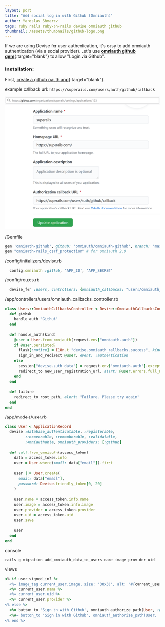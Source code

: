 ```yaml
---
layout: post
title: "Add social log in with Github (Omniauth)"
author: Yaroslav Shmarov
tags: ruby rails ruby-on-rails devise omniauth github
thumbnail: /assets/thumbnails/github-logo.png
---
```


If we are using Devise for user authentication, it's easy to add omniauth authentication (via a social provider). Let's use [**omniauth github gem**](https://github.com/omniauth/omniauth-github){:target="blank"} to allow "Login via Github".

### Installation:

First, [create a github oauth app](https://github.com/settings/applications/new){:target="blank"}.

example callback url: `https://superails.com/users/auth/github/callback`

![creating a github oauth app](/assets/devise-omniauth-github/create-git-app.png)

/Gemfile
```ruby
gem 'omniauth-github', github: 'omniauth/omniauth-github', branch: 'master'
gem "omniauth-rails_csrf_protection" # for omniauth 2.0
```
/config/initializers/devise.rb
```ruby
  config.omniauth :github, 'APP_ID', 'APP_SECRET'
```
/config/routes.rb
```ruby
  devise_for :users, controllers: {omniauth_callbacks: "users/omniauth_callbacks"}
```
/app/controllers/users/omniauth_callbacks_controller.rb
```ruby
class Users::OmniauthCallbacksController < Devise::OmniauthCallbacksController
  def github
    handle_auth "Github"
  end

  def handle_auth(kind)
    @user = User.from_omniauth(request.env["omniauth.auth"])
    if @user.persisted?
      flash[:notice] = I18n.t "devise.omniauth_callbacks.success", kind: kind
      sign_in_and_redirect @user, event: :authentication
    else
      session["devise.auth_data"] = request.env["omniauth.auth"].except(:extra)
      redirect_to new_user_registration_url, alert: @user.errors.full_messages.join("\n")
    end
  end

  def failure
    redirect_to root_path, alert: "Failure. Please try again"
  end
end
```
/app/models/user.rb
```ruby
class User < ApplicationRecord
  devise :database_authenticatable, :registerable,
         :recoverable, :rememberable, :validatable,
         :omniauthable, omniauth_providers: [:github]

  def self.from_omniauth(access_token)
    data = access_token.info
    user = User.where(email: data["email"]).first

    user ||= User.create(
      email: data["email"],
      password: Devise.friendly_token[0, 20]
    )

    user.name = access_token.info.name
    user.image = access_token.info.image
    user.provider = access_token.provider
    user.uid = access_token.uid
    user.save

    user
  end
end
```
console
```
rails g migration add_omniauth_data_to_users name image provider uid
```
views
```ruby
<% if user_signed_in? %>
  <%= image_tag current_user.image, size: '30x30', alt: "#{current_user.email}" if current_user.image? %>
  <%= current_user.name %>
  <%= current_user.uid %>
  <%= current_user.provider %>
<% else %>
  <%= button_to 'Sign in with Github', omniauth_authorize_path(User, :github), method: :post, data: { turbo: 'false' } %>
  <%#= button_to "Sign in with Github", omniauth_authorize_path(User, :github), method: :post, data: { disable_with: "Connecting..." } %>
<% end %>
```